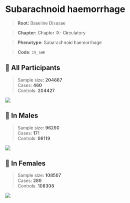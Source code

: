 # Subarachnoid haemorrhage

> **Root:** Baseline Disease  

> **Chapter:** Chapter IX- Circulatory  

> **Phenotype:** Subarachnoid haemorrhage  

> **Code:** `I9_SAH`

## 🧪 All Participants  
> Sample size: **204887**  
> Cases: **460**  
> Controls: **204427**
<img src="/Disease/Figures/ALL/Incidence/I9_SAH.png"/>
<CsvTable src="/Disease/Data/ALL/Incidence/COX_I9_SAH.csv" label="🔍 View full results" />

## 👨 In Males  
> Sample size: **96290**  
> Cases: **171**  
> Controls: **96119**
<img src="/Disease/Figures/Male/Incidence/I9_SAH.png"/>
<CsvTable src="/Disease/Data/Male/Incidence/COX_I9_SAH.csv" label="🔍 View full results" />

## 👩 In Females  
> Sample size: **108597**  
> Cases: **289**  
> Controls: **108308**
<img src="/Disease/Figures/Female/Incidence/I9_SAH.png"/>
<CsvTable src="/Disease/Data/Female/Incidence/COX_I9_SAH.csv" label="🔍 View full results" />
